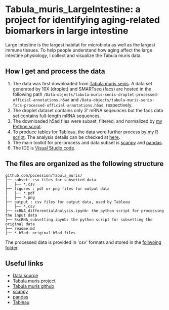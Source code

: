 # Tabula_muris_LargeIntestine: a project for identifying aging-related biomarkers in large intestine

Large intestine is the largest habitat for microbiota as well as the largest immune tissues. To help people understand how aging affect the large intestine physiology, I collect and visualize the Tabula muris data.

## How I get and process the data

1. The data was first downloaded from [Tabula muris senis](https://s3.console.aws.amazon.com/s3/buckets/czb-tabula-muris-senis?region=us-west-2&tab=objects). A data set generated by 10X (droplet) and SMARTseq (facs) are hosted in the following path `/Data-objects/tabula-muris-senis-droplet-processed-official-annotations.h5ad` and `/Data-objects/tabula-muris-senis-facs-processed-official-annotations.h5ad`, respectively.
2. The droplet dataset contains only 3' mRNA seqeunces but the facs data set contains full-length mRNA sequences.
3. The downloaded h5ad files were subset, filtered, and normalized by [my Python script](scRNA_subsetting.ipynb).
4. To produce tables for Tableau, the data were further process by [my R script](Analysis.rmd). The analysis details can be checked at [here](Analysis.md).
5. The main toolkit for pre-process and data subset is [scanpy](https://scanpy.readthedocs.io/en/stable/) and [pandas](https://pandas.pydata.org/).
6. The IDE is [Visual Studio code](https://code.visualstudio.com/).

## The files are organized as the following structure

```
github.com/pocession/Tabula_muris/
├── subset: csv files for subsetted data
│   ├── *.csv
├── figures : pdf or png files for output data
│   ├── *.pdf
|   ├── *.png
├── output : csv files for output data, used by Tableau
│   ├── *.csv
├── scRNA_differentialAnalysis.ipynb: the python script for processing the input data
├── SscRNA_subsetting.ipynb: the python script for subsetting the original data
├── readme.md
├── *.h5ad: original h5ad files
```

The processed data is provided in 'csv' formats and stored in the [follwoing folder](/output).

## Useful links

- [Data source](https://s3.console.aws.amazon.com/s3/buckets/czb-tabula-muris-senis?region=us-west-2&tab=objects)
- [Tabula muris project](https://tabula-muris.ds.czbiohub.org/)
- [Tabula muris github](https://github.com/czbiohub/tabula-muris)
- [scanpy](https://scanpy.readthedocs.io/en/stable/)
- [pandas](https://pandas.pydata.org/)
- [Tableau](https://public.tableau.com/app/profile/tsunghan.hsieh/viz/covid19_16606524256070/1)
